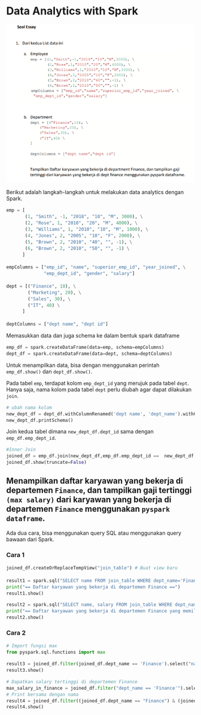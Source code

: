 # Data Analytics with Spark

![Homework](tugas.png)

Berikut adalah langkah-langkah untuk melakukan data analytics dengan Spark.

```python
emp = [
       (1, "Smith", -1, "2018", "10", "M", 3000), \
       (2, "Rose", 1, "2010", "20", "M", 4000), \
       (3, "Williams", 1, "2010", "10", "M", 1000), \
       (4, "Jones", 2, "2005", "10", "F", 2000), \
       (5, "Brown", 2, "2010", "40", "", -1), \
       (6, "Brown", 2, "2010", "50", "", -1) \
      ]

empColumns = ["emp_id", "name", "superior_emp_id", "year_joined", \
              "emp_dept_id", "gender", "salary"]

dept = [("Finance", 10), \
        ("Marketing", 20), \
        ("Sales", 30), \
        ("IT", 40) \
      ]

deptColumns = ["dept name", "dept id"]
```

Memasukkan data dan juga schema ke dalam bentuk spark dataframe

```python
emp_df = spark.createDataFrame(data=emp, schema=empColumns)
dept_df = spark.createDataFrame(data=dept, schema=deptColumns)
```

Untuk menampilkan data, bisa dengan menggunakan perintah `emp_df.show()` dan `dept_df.show()`.

Pada tabel `emp`, terdapat kolom `emp_dept_id` yang merujuk pada tabel `dept`. Hanya saja, nama kolom pada tabel `dept` perlu diubah agar dapat dilakukan `join`.

```python
# ubah nama kolom
new_dept_df = dept_df.withColumnRenamed('dept name', 'dept_name').withColumnRenamed('dept id', 'dept_id')
new_dept_df.printSchema()
```

Join kedua tabel dimana `new_dept_df.dept_id` sama dengan `emp_df.emp_dept_id`.

```python
#Inner Join 
joined_df = emp_df.join(new_dept_df,emp_df.emp_dept_id ==  new_dept_df.dept_id,"inner")
joined_df.show(truncate=False)
```
## Menampilkan daftar karyawan yang bekerja di departemen `Finance`, dan tampilkan gaji tertinggi `(max salary)` dari karyawan yang bekerja di departemen `Finance` menggunakan `pyspark dataframe`.

Ada dua cara, bisa menggunakan query SQL atau menggunakan query bawaan dari Spark.

### Cara 1

```python
joined_df.createOrReplaceTempView("join_table") # Buat view baru

result1 = spark.sql("SELECT name FROM join_table WHERE dept_name='Finance'")
print("== Daftar karyawan yang bekerja di departemen Finance ==")
result1.show()
```

```python
result2 = spark.sql("SELECT name, salary FROM join_table WHERE dept_name='Finance' AND salary = (SELECT max(salary) FROM join_table WHERE dept_name='Finance')")
print("== Daftar karyawan yang bekerja di departemen Finance yang memiliki gaji tertinggi ==")
result2.show()
```

### Cara 2

```python
# Import fungsi max
from pyspark.sql.functions import max
```

```python
result3 = joined_df.filter(joined_df.dept_name == 'Finance').select("name")
result3.show()
```

```python
# Dapatkan salary tertinggi di departemen Finance
max_salary_in_finance = joined_df.filter("dept_name == 'Finance'").select(max("salary")).collect()[0]['max(salary)']
# Print bersama dengan nama
result4 = joined_df.filter((joined_df.dept_name == "Finance") & (joined_df.salary == max_salary_in_finance)).select("name", "salary")
result4.show()
```